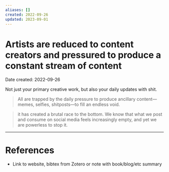 ```yaml
---
aliases: []
created: 2022-09-26
updated: 2023-09-01
---
```


# Artists are reduced to content creators and pressured to produce a constant stream of content
Date created: 2022-09-26

Not just your primary creative work, but also your daily updates with shit.

> All are trapped by the daily pressure to produce ancillary content—memes, selfies, shitposts—to fill an endless void.

> it has created a brutal race to the bottom. We know that what we post and consume on social media feels increasingly empty, and yet we are powerless to stop it.

---
# References
* Link to website, bibtex from Zotero or note with book/blog/etc summary